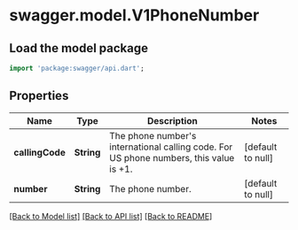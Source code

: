 # swagger.model.V1PhoneNumber

## Load the model package
```dart
import 'package:swagger/api.dart';
```

## Properties
Name | Type | Description | Notes
------------ | ------------- | ------------- | -------------
**callingCode** | **String** | The phone number&#x27;s international calling code. For US phone numbers, this value is +1. | [default to null]
**number** | **String** | The phone number. | [default to null]

[[Back to Model list]](../README.md#documentation-for-models) [[Back to API list]](../README.md#documentation-for-api-endpoints) [[Back to README]](../README.md)

